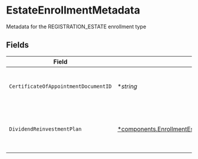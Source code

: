 # EstateEnrollmentMetadata

Metadata for the REGISTRATION_ESTATE enrollment type


## Fields

| Field                                                                                                                                                           | Type                                                                                                                                                            | Required                                                                                                                                                        | Description                                                                                                                                                     | Example                                                                                                                                                         |
| --------------------------------------------------------------------------------------------------------------------------------------------------------------- | --------------------------------------------------------------------------------------------------------------------------------------------------------------- | --------------------------------------------------------------------------------------------------------------------------------------------------------------- | --------------------------------------------------------------------------------------------------------------------------------------------------------------- | --------------------------------------------------------------------------------------------------------------------------------------------------------------- |
| `CertificateOfAppointmentDocumentID`                                                                                                                            | **string*                                                                                                                                                       | :heavy_minus_sign:                                                                                                                                              | The document id for the certificate of appointment                                                                                                              | c401f3b2-cdb5-4a6c-9f5f-aa393cf12583                                                                                                                            |
| `DividendReinvestmentPlan`                                                                                                                                      | [*components.EnrollmentEstateEnrollmentMetadataDividendReinvestmentPlan](../../models/components/enrollmentestateenrollmentmetadatadividendreinvestmentplan.md) | :heavy_minus_sign:                                                                                                                                              | Option to auto-enroll in Dividend Reinvestment; defaults to true                                                                                                | DIVIDEND_REINVESTMENT_ENROLL                                                                                                                                    |